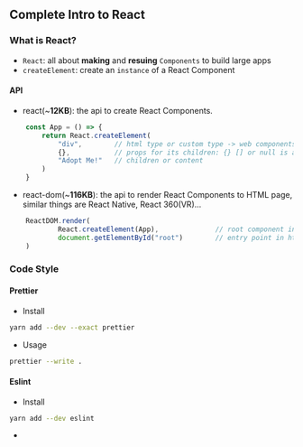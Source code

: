 ## Complete Intro to React
### What is React?
- `React`: all about **making** and **resuing** `Components` to build large apps
- `createElement`: create an `instance` of a React Component

#### API

- react(~**12KB**): the api to create React Components.
```javascript
    const App = () => {
    	return React.createElement(
    		"div",        // html type or custom type -> web components
    		{},           // props for its children: {} [] or null is all fine
    		"Adopt Me!"   // children or content
    	)
    }
```

- react-dom(~**116KB**): the api to render React Components to HTML page, similar things are React Native, React 360(VR)...
```javascript
    ReactDOM.render(
    		React.createElement(App),              // root component instance
    		document.getElementById("root")        // entry point in html
    )
```

### Code Style
#### Prettier
- Install
```sh
yarn add --dev --exact prettier 
```
- Usage
```sh
prettier --write .
```
#### Eslint
- Install
```sh
yarn add --dev eslint 
```
- 